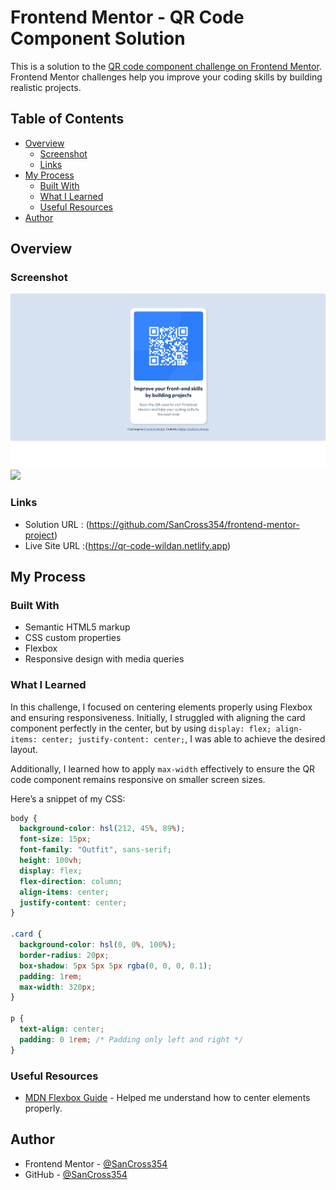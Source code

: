# Frontend Mentor - QR Code Component Solution

This is a solution to the [QR code component challenge on Frontend Mentor](https://www.frontendmentor.io/challenges/qr-code-component-iux_sIO_H). Frontend Mentor challenges help you improve your coding skills by building realistic projects.

## Table of Contents

- [Overview](#overview)
  - [Screenshot](#screenshot)
  - [Links](#links)
- [My Process](#my-process)
  - [Built With](#built-with)
  - [What I Learned](#what-i-learned)
  - [Useful Resources](#useful-resources)
- [Author](#author)

## Overview

### Screenshot

![](./screenshot.jpg)
![](./mobile-preview.jpg)

### Links

- Solution URL : (https://github.com/SanCross354/frontend-mentor-project)
- Live Site URL :(https://qr-code-wildan.netlify.app)

## My Process

### Built With

- Semantic HTML5 markup
- CSS custom properties
- Flexbox
- Responsive design with media queries

### What I Learned

In this challenge, I focused on centering elements properly using Flexbox and ensuring responsiveness. Initially, I struggled with aligning the card component perfectly in the center, but by using `display: flex; align-items: center; justify-content: center;`, I was able to achieve the desired layout.

Additionally, I learned how to apply `max-width` effectively to ensure the QR code component remains responsive on smaller screen sizes.

Here’s a snippet of my CSS:

```css
body {
  background-color: hsl(212, 45%, 89%);
  font-size: 15px;
  font-family: "Outfit", sans-serif;
  height: 100vh;
  display: flex;
  flex-direction: column;
  align-items: center;
  justify-content: center;
}

.card {
  background-color: hsl(0, 0%, 100%);
  border-radius: 20px;
  box-shadow: 5px 5px 5px rgba(0, 0, 0, 0.1);
  padding: 1rem;
  max-width: 320px;
}

p {
  text-align: center;
  padding: 0 1rem; /* Padding only left and right */
}
```

### Useful Resources

- [MDN Flexbox Guide](https://developer.mozilla.org/en-US/docs/Learn/CSS/CSS_layout/Flexbox) - Helped me understand how to center elements properly.

## Author

- Frontend Mentor - [@SanCross354](https://www.frontendmentor.io/profile/SanCross354)
- GitHub - [@SanCross354](https://github.com/SanCross354)
